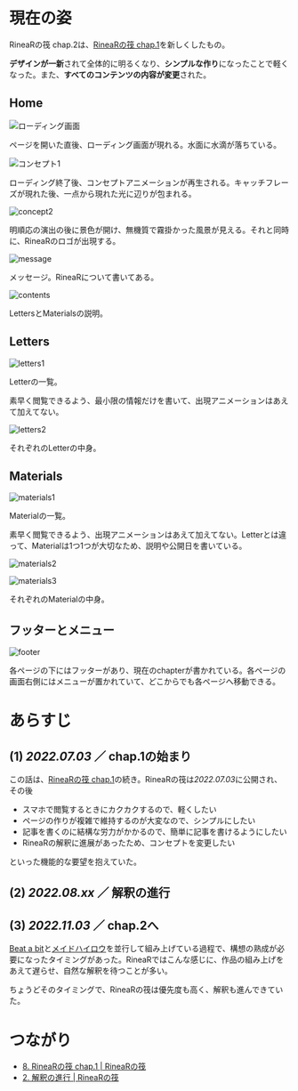 # 現在の姿

RineaRの筏 chap.2は、[RineaRの筏 chap.1](/materials/rinear-raft-chap1)を新しくしたもの。

**デザインが一新**されて全体的に明るくなり、**シンプルな作り**になったことで軽くなった。また、**すべてのコンテンツの内容が変更**された。



## Home

![ローディング画面](loading.png)

ページを開いた直後、ローディング画面が現れる。水面に水滴が落ちている。



![コンセプト1](concept1.png)

ローディング終了後、コンセプトアニメーションが再生される。キャッチフレーズが現れた後、一点から現れた光に辺りが包まれる。



![concept2](concept2.png)

明順応の演出の後に景色が開け、無機質で霧掛かった風景が見える。それと同時に、RineaRのロゴが出現する。



![message](message.png)

メッセージ。RineaRについて書いてある。



![contents](contents.png)

LettersとMaterialsの説明。



## Letters

![letters1](letters1.png)

Letterの一覧。

素早く閲覧できるよう、最小限の情報だけを書いて、出現アニメーションはあえて加えてない。



![letters2](letters2.png)

それぞれのLetterの中身。



## Materials

![materials1](materials1.png)

Materialの一覧。

素早く閲覧できるよう、出現アニメーションはあえて加えてない。Letterとは違って、Materialは1つ1つが大切なため、説明や公開日を書いている。



![materials2](materials2.png)

![materials3](materials3.png)

それぞれのMaterialの中身。



## フッターとメニュー

![footer](footer.png)

各ページの下にはフッターがあり、現在のchapterが書かれている。各ページの画面右側にはメニューが置かれていて、どこからでも各ページへ移動できる。



# あらすじ

## (1) *2022.07.03* ／ chap.1の始まり

この話は、[RineaRの筏 chap.1](/materials/rinear-raft-chap1)の続き。RineaRの筏は*2022.07.03*に公開され、その後

- スマホで閲覧するときにカクカクするので、軽くしたい
- ページの作りが複雑で維持するのが大変なので、シンプルにしたい
- 記事を書くのに結構な労力がかかるので、簡単に記事を書けるようにしたい
- RineaRの解釈に進展があったため、コンセプトを変更したい

といった機能的な要望を抱えていた。



## (2) *2022.08.xx* ／ 解釈の進行





## (3) *2022.11.03* ／ chap.2へ

[Beat a bit](/materials/beat-a-bit)と[メイドハイロウ](/materials/made-highlow)を並行して組み上げている過程で、構想の熟成が必要になったタイミングがあった。RineaRではこんな感じに、作品の組み上げをあえて遅らせ、自然な解釈を待つことが多い。

ちょうどそのタイミングで、RineaRの筏は優先度も高く、解釈も進んできていた。







# つながり

- [8. RineaRの筏 chap.1 | RineaRの筏](/materials/rinear-raft-chap1)
- [2. 解釈の進行 | RineaRの筏](/letters/002)

